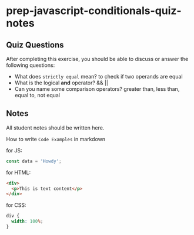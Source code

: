 # prep-javascript-conditionals-quiz-notes

## Quiz Questions

After completing this exercise, you should be able to discuss or answer the following questions:

- What does `strictly equal` mean?
  to check if two operands are equal
- What is the logical **and** operator?
  && ||
- Can you name some comparison operators?
  greater than, less than, equal to, not equal

## Notes

All student notes should be written here.

How to write `Code Examples` in markdown

for JS:

```javascript
const data = 'Howdy';
```

for HTML:

```html
<div>
  <p>This is text content</p>
</div>
```

for CSS:

```css
div {
  width: 100%;
}
```
